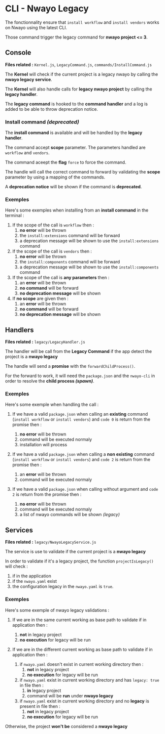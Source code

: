 # CLI - Nwayo Legacy

The fonctionnality ensure that `install workflow` and `install vendors` works on Nwayo using the latest CLI.

Those command trigger the legacy command for **nwayo project <= 3**.

## Console

**Files related :** `Kernel.js`, `LegacyCommand.js`, `commands/InstallCommand.js`

The **Kernel** will check if the current project is a legacy nwayo by calling the **nwayo legacy service**.

The **Kernel** will also handle calls for **legacy nwayo project** by calling the **legacy handler**.

The **legacy command** is hooked to the **command handler** and a log is added to be able to throw deprecation notice.

### Install command *(deprecated)*

The **install command** is available and will be handled by the **legacy handler**.

The command accept **scope** parameter. The parameters handled are `workflow` and `vendors`.

The command aceept the **flag** `force` to force the command.

The handle will call the correct command to forward by validating the **scope** parameter by using a mapping of the commands.

A **deprecation notice** will be shown if the command is **deprecated**.

### Exemples

Here's some exemples when installing from an **install command** in the terminal :

1. If the scope of the call is `workflow` then :
	1. **no error** will be thrown
	1. the `install:extensions` command will be forward
	1. a deprecation message will be shown to use the `install:extensions` command
1. If the scope of the call is `vendors` then :
	1. **no error** will be thrown
	1. the `install:components` command will be forward
	1. a deprecation message will be shown to use the `install:components` command
1. If the scope of the call is **any parameters** then :
	1. an **error** will be thrown
	1. **no command** will be forward
	1. **no deprecation message** will be shown
1. If **no scope** are given then :
	1. an **error** will be thrown
	1. **no command** will be forward
	1. **no deprecation message** will be shown


## Handlers

**Files related :** `legacy/LegacyHandler.js`

The handler will be call from the **Legacy Command** if the app detect the project is a **nwayo legacy**

The handle will send a **promise** with the `forwardChildProcess()`.

For the forward to work, it will need the `package.json` and the `nwayo-cli` in order to resolve the **child process _(spawn)_**.

### Exemples

Here's some exemple when handling the call :

1. If we have a valid `package.json` when calling an **existing** command (`install workflow` or `install vendors`) and `code 0` is return from the promise then :
	1. **no error** will be thrown
	1. command will be executed normaly
	1. installation will process

1. If we have a valid `package.json` when calling a **non existing** command (`install workflow` or `install vendors`) and `code 2` is return from the promise then :
	1. an **error** will be thrown
	1. command will be executed normaly

1. If we have a valid `package.json` when calling without argument and `code 2` is return from the promise then :
	1. **no error** will be thrown
	1. command will be executed normaly
	1. a list of nwayo commands will be shown *(legacy)*

## Services

**Files related :** `legacy/NwayoLegacyService.js`

The service is use to validate if the current project is a **nwayo legacy**

In order to validate if it's a legacy project, the function `projectIsLegacy()` will check :

1. if in the application
1. if the `nwayo.yaml` exist
1. the configuration legacy in the `nwayo.yaml` is `true`.

### Exemples

Here's some exemple of nwayo legacy validations :

1. If we are in the same current working as base path to validate if in application then :
	1. **not** in legacy project
	1. **no execution** for legacy will be run

1. If we are in the different current working as base path to validate if in application then :
	1. if `nwayo.yaml` doesn't exist in current working directory then :
		1. **not** in legacy project
		2. **no execution** for legacy will be run
	1. if `nwayo.yaml` exist in current working directory and has `legacy: true` in file then :
		1. **in** legacy project
		2. command will be **run** under **nwayo legacy**
	1. if `nwayo.yaml` exist in current working directory and no **legacy** is present in file then :
		1. **not** in legacy project
		2. **no execution** for legacy will be run

Otherwise, the project **won't be** considered a **nwayo legacy**

